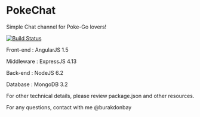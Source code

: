 ﻿# PokeChat

Simple Chat channel for Poke-Go lovers!

[![Build Status](https://travis-ci.org/sourvil/PokeChat.svg?branch=master)](https://travis-ci.org/sourvil/PokeChat)

Front-end   : AngularJS 1.5

Middleware  : ExpressJS 4.13

Back-end    : NodeJS 6.2

Database    : MongoDB 3.2


For other technical details, please review package.json and other resources.

For any questions, contact with me @burakdonbay


